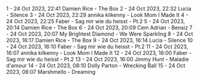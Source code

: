 1 - 24 Oct 2023, 22:41	Damien Rice - The Box
2 - 24 Oct 2023, 22:32	Lucia - Silence
3 - 24 Oct 2023, 22:29	annika kilkenny - Look Mom I Made It
4 - 24 Oct 2023, 22:25	Faber - Sag mir wie du heisst - Pt.2
5 - 24 Oct 2023, 20:14	Damien Rice - The Box
6 - 24 Oct 2023, 20:09	Cem Adrian - Bensiz
7 - 24 Oct 2023, 20:07	My Brightest Diamond - We Were Sparkling
8 - 24 Oct 2023, 16:17	Damien Rice - The Box
9 - 24 Oct 2023, 16:14	Lucia - Silence
10 - 24 Oct 2023, 16:10	Faber - Sag mir wie du heisst - Pt.2
11 - 24 Oct 2023, 16:07	annika kilkenny - Look Mom I Made It
12 - 24 Oct 2023, 16:00	Faber - Sag mir wie du heisst - Pt.2
13 - 24 Oct 2023, 16:00	Jimmy Hunt - Maladie d'amour
14 - 24 Oct 2023, 08:10	Dolly Parton - Wrecking Ball
15 - 24 Oct 2023, 08:07	Marshmello - Dreaming
